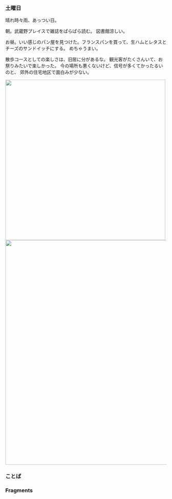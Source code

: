 ### 土曜日

晴れ時々雨、あっつい日。

朝。武蔵野プレイスで雑誌をぱらぱら読む。
図書館涼しい。

お昼。いい感じのパン屋を見つけた。フランスパンを買って、生ハムとレタスとチーズのサンドイッチにする。
めちゃうまい。

散歩コースとしての楽しさは、旧居に分があるな。
観光客がたくさんいて、お祭りみたいで楽しかった。
今の場所も悪くないけど、信号が多くてかったるいのと、
郊外の住宅地区で面白みが少ない。

<img src="" width="500">

<img src="" width="700">

### ことば

### Fragments
